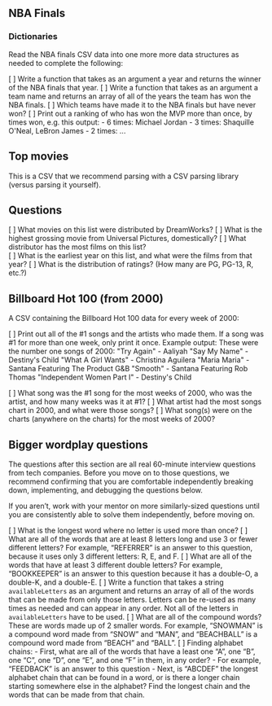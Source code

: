 ## NBA Finals

### Dictionaries

Read the NBA finals CSV data into one more more data structures as needed to complete the following:

[ ] Write a function that takes as an argument a year and returns the winner of the NBA finals that year.
[ ] Write a function that takes as an argument a team name and returns an array of all of the years the team has won the NBA finals.
[ ] Which teams have made it to the NBA finals but have never won?
[ ] Print out a ranking of who has won the MVP more than once, by times won, e.g. this output: - 6 times: Michael Jordan - 3 times: Shaquille O'Neal, LeBron James - 2 times: ...

## Top movies

This is a CSV that we recommend parsing with a CSV parsing library (versus parsing it yourself).

## Questions

[ ] What movies on this list were distributed by DreamWorks?
[ ] What is the highest grossing movie from Universal Pictures, domestically?
[ ] What distributor has the most films on this list?  
[ ] What is the earliest year on this list, and what were the films from that year?
[ ] What is the distribution of ratings? (How many are PG, PG-13, R, etc.?)

## Billboard Hot 100 (from 2000)

A CSV containing the Billboard Hot 100 data for every week of 2000:

[ ] Print out all of the #1 songs and the artists who made them. If a song was #1 for more than one week, only print it once. Example output:
These were the number one songs of 2000:
"Try Again" - Aaliyah
"Say My Name" - Destiny's Child
"What A Girl Wants" - Christina Aguilera
"Maria Maria" - Santana Featuring The Product G&B
"Smooth" - Santana Featuring Rob Thomas
"Independent Women Part I" - Destiny's Child

[ ] What song was the #1 song for the most weeks of 2000, who was the artist, and how many weeks was it at #1?
[ ] What artist had the most songs chart in 2000, and what were those songs?
[ ] What song(s) were on the charts (anywhere on the charts) for the most weeks of 2000?

## Bigger wordplay questions

The questions after this section are all real 60-minute interview questions from tech companies. Before you move on to those questions, we recommend confirming that you are comfortable independently breaking down, implementing, and debugging the questions below.

If you aren’t, work with your mentor on more similarly-sized questions until you are consistently able to solve them independently, before moving on.

[ ] What is the longest word where no letter is used more than once?
[ ] What are all of the words that are at least 8 letters long and use 3 or fewer different letters? For example, “REFERRER” is an answer to this question, because it uses only 3 different letters: R, E, and F.
[ ] What are all of the words that have at least 3 different double letters? For example, “BOOKKEEPER” is an answer to this question because it has a double-O, a double-K, and a double-E.
[ ] Write a function that takes a string `availableLetters` as an argument and returns an array of all of the words that can be made from only those letters. Letters can be re-used as many times as needed and can appear in any order. Not all of the letters in `availableLetters` have to be used.
[ ] What are all of the compound words? These are words made up of 2 smaller words. For example, “SNOWMAN” is a compound word made from “SNOW” and “MAN”, and “BEACHBALL” is a compound word made from “BEACH” and “BALL”.
[ ] Finding alphabet chains: - First, what are all of the words that have a least one “A”, one “B”, one “C”, one “D”, one “E”, and one “F” in them, in any order? - For example, “FEEDBACK” is an answer to this question - Next, is “ABCDEF” the longest alphabet chain that can be found in a word, or is there a longer chain starting somewhere else in the alphabet? Find the longest chain and the words that can be made from that chain.

